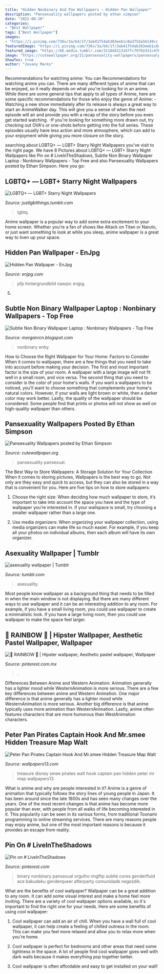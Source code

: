 ```yaml
---
title: "Hidden Nonbinary And Pan Wallpapers ~ Hidden Pan Wallpaper"
description: "Pansexuality wallpapers posted by ethan simpson"
date: "2022-08-20"
categories:
- "Best Wallpaper"
tags: ["Best Wallpaper"]
images:
- "https://i.pinimg.com/736x/3a/b4/1f/3ab41f54ab383eeb1c0a375da56149cc.jpg"
featuredImage: "https://i.pinimg.com/736x/3a/b4/1f/3ab41f54ab383eeb1c0a375da56149cc.jpg"
featured_image: "https://66.media.tumblr.com/3110d4213167fc79702431c4fb875f1b/58d4057b1797aa28-fe/s640x960/9ce6fdde8ebe1ebe786b2c46aae8775027fb89c8.png"
image: "https://cutewallpaper.org/21/pansexuality-wallpapers/pansexualpride-pansexuality-pansexual-wallpaper-pridemo.png"
ShowToc: true
author: "Jovany Marks"
---
```



Recommendations for watching anime: You can
Recommendations for watching anime you can. There are many different types of anime that can be enjoyed, so it really depends on what you're looking for in an anime. While there are some general tips that apply to all types of Anime, here are some specific recommendations for those who enjoy the genre of Anime: 
-Watching a new show immediately after its release is always a great way to start an AnimeWalker day. This will give you a sense of when the next episode will air and provide you with a recap of the story before you even get started watching. 
-If you're looking for something more drawn out, try checking out OVA's or one-shots before getting into the full series. These episodes usually have less action and more atmosphere, which can add to your enjoyment while giving you more closure on the story.

	

		
searching about LGBTQ+ — LGBT+ Starry Night Wallpapers you've visit to the right page. We have 8 Pictures about LGBTQ+ — LGBT+ Starry Night Wallpapers like Pin on # LiveInTheShadows, Subtle Non Binary Wallpaper Laptop : Nonbinary Wallpapers - Top Free and also Pansexuality Wallpapers posted by Ethan Simpson. Here you go:
		
    
## LGBTQ+ — LGBT+ Starry Night Wallpapers

<img loading=lazy src="https://64.media.tumblr.com/93a394c9f48c7cdd86f0a2727c3d8022/16e4939f01eb5558-76/s2048x3072/125519b49a353b98ef50755f4b52d7164b6b99cf.png" onerror="this.onerror=null;this.src='https://tse4.mm.bing.net/th?id=OIP.JuozHp5MJ3sFxYdBhTMxEgHaQD&amp;pid=15.1';" alt="LGBTQ+ — LGBT+ Starry Night Wallpapers">

_Source: justlgbtthings.tumblr.com_

>lgbtq. 

	

Anime wallpaper is a popular way to add some extra excitement to your home screen. Whether you’re a fan of shows like Attack on Titan or Naruto, or just want something to look at while you sleep, anime wallpaper is a great way to liven up your space.

    
## Hidden Pan Wallpaper - EnJpg

<img loading=lazy src="https://www.enjpg.com/img/2020/hidden-pan-3.jpg" onerror="this.onerror=null;this.src='https://tse2.mm.bing.net/th?id=OIP.ODrH4crm1ZpCZSQbUESA3AHaNK&amp;pid=15.1';" alt="Hidden Pan Wallpaper - EnJpg">

_Source: enjpg.com_

>pfp hintergrundbild nawpic enjpg. 

	

5.

    
## Subtle Non Binary Wallpaper Laptop : Nonbinary Wallpapers - Top Free

<img loading=lazy src="https://66.media.tumblr.com/3110d4213167fc79702431c4fb875f1b/58d4057b1797aa28-fe/s640x960/9ce6fdde8ebe1ebe786b2c46aae8775027fb89c8.png" onerror="this.onerror=null;this.src='https://tse4.mm.bing.net/th?id=OIP.9uRQQLr7De4UKA8ZitdgrAHaO0&amp;pid=15.1';" alt="Subtle Non Binary Wallpaper Laptop : Nonbinary Wallpapers - Top Free">

_Source: morganrcn.blogspot.com_

>nonbinary enby. 

	

How to Choose the Right Wallpaper for Your Home: Factors to Consider
When it comes to wallpaper, there are a few things that you need to take into account before making your decision. The first and most important factor is the size of your room. A wallpaper with a large image will not fit well in a small room, and vice versa. 
The second thing that you need to consider is the color of your home's walls. If you want a wallpapers to be noticed, you'll want to choose something that complements your home's natural colors. However, if your walls are light brown or white, then a darker color may work better. 
Lastly, the quality of the wallpaper should be considered. Some people find that prints or photos will not show as well on high-quality wallpaper than others.

    
## Pansexuality Wallpapers Posted By Ethan Simpson

<img loading=lazy src="https://cutewallpaper.org/21/pansexuality-wallpapers/pansexualpride-pansexuality-pansexual-wallpaper-pridemo.png" onerror="this.onerror=null;this.src='https://tse3.mm.bing.net/th?id=OIP.GgKaO-MXYQm_VffxOrvpvQHaNK&amp;pid=15.1';" alt="Pansexuality Wallpapers posted by Ethan Simpson">

_Source: cutewallpaper.org_

>pansexuality pansexual. 

	

The Best Way to Store Wallpapers: A Storage Solution for Your Collection
When it comes to storing pictures, Wallpapers is the best way to go. Not only are they easy and quick to access, but they can also be stored in a way that is convenient for you. Here are five tips on how to store wallpapers:
1) Choose the right size: When deciding how much wallpaper to store, it’s important to take into account the space you have and the type of wallpaper you’re interested in. If your wallspace is small, try choosing a smaller wallpaper rather than a large one.

2) Use media organizers: When organizing your wallpaper collection, using media organizers can make life so much easier. For example, if you keep all your photos on individual albums, then each album will have its own organizer.

    
## Asexuality Wallpaper | Tumblr

<img loading=lazy src="https://66.media.tumblr.com/9a5b6997d66d2966fc318f0bfb7bbc79/tumblr_n2aqc2nn781tvrnrao1_500.png" onerror="this.onerror=null;this.src='https://tse3.mm.bing.net/th?id=OIP.7PWqX8ECuHV_ohLILiq0zAHaEK&amp;pid=15.1';" alt="asexuality wallpaper | Tumblr">

_Source: tumblr.com_

>asexuality. 

	

Most people know wallpaper as a background thing that needs to be filled in when the main window is not displaying. But there are many different ways to use wallpaper and it can be an interesting addition to any room. For example, if you have a small living room, you could use wallpaper to create a minimalistic look. If you have a large living room, then you could use wallpaper to make the space feel larger.

    
## 🌈 RAINBOW 🌈 | Hipster Wallpaper, Aesthetic Pastel Wallpaper, Wallpaper

<img loading=lazy src="https://i.pinimg.com/736x/76/50/d1/7650d1e26959f818ce812aadeedba3c4.jpg" onerror="this.onerror=null;this.src='https://tse1.mm.bing.net/th?id=OIP.2QZlAI31fsyioUo1uJMpiAHaNK&amp;pid=15.1';" alt="🌈 RAINBOW 🌈 | Hipster wallpaper, Aesthetic pastel wallpaper, Wallpaper">

_Source: pinterest.com.mx_

>. 

	

Differences Between Anime and Western Animation: Animation generally has a lighter mood while WesternAnimation is more serious.
There are a few key differences between anime and Western Animation. One major difference is that anime generally has a lighter mood while WesternAnimation is more serious. Another big difference is that anime typically uses more animation than WesternAnimation. Lastly, anime often features characters that are more humorous than WestAnimation characters.

    
## Peter Pan Pirates Captain Hook And Mr.smee Hidden Treasure Map Walt

<img loading=lazy src="https://www.wallpapers13.com/wp-content/uploads/2018/01/Peter-Pan-Pirates-Captain-Hook-and-Mr.Smee-Hidden-Treasure-Map-Walt-Disney-Wallpaper-Hd-1920x1080-1024x768.jpg" onerror="this.onerror=null;this.src='https://tse4.mm.bing.net/th?id=OIP.7yhq_XQRSTHzamRcVtd9qQHaFj&amp;pid=15.1';" alt="Peter Pan Pirates Captain Hook And Mr.smee Hidden Treasure Map Walt">

_Source: wallpapers13.com_

>treasure disney smee pirates walt hook captain pan hidden peter mr map wallpapers13. 

	

What is anime and why are people interested in it?
Anime is a genre of animation that typically follows the story lines of young people in Japan. It has been around since the late 1800s and has seen many changes over the years. One of the most recent changes is that anime has become more popular than ever, with people from all walks of life becoming interested in it. This popularity can be seen in its various forms, from traditional Toonami programming to online streaming services. There are many reasons people may enjoy anime, but one of the most important reasons is because it provides an escape from reality.

    
## Pin On # LiveInTheShadows

<img loading=lazy src="https://i.pinimg.com/736x/3a/b4/1f/3ab41f54ab383eeb1c0a375da56149cc.jpg" onerror="this.onerror=null;this.src='https://tse1.mm.bing.net/th?id=OIP.wj-W_15KMPERCa-fNw989QHaHa&amp;pid=15.1';" alt="Pin on # LiveInTheShadows">

_Source: pinterest.com_

>binary nonbinary pansexual orgulho imgflip subtle cores genderfluid ace bakudeku genderqueer afterparty comunidade negezdik. 

	

What are the benefits of cool wallpaper?
Wallpaper can be a great addition to any room. It can add some visual interest and make a home feel more inviting. There are a variety of cool wallpaper options available, so it's important to find the right one for your needs. Here are some benefits of using cool wallpaper: 
1. Cool wallpaper can add an air of chill. When you have a wall full of cool wallpaper, it can help create a feeling of chilled outness in the room. This can make you feel more relaxed and allow you to relax more when you're home. 

2. Cool wallpaper is perfect for bedrooms and other areas that need some lightness in the space. A lot of people find cool wallpaper goes well with dark walls because it makes everything pop together better. 

3. Cool wallpaper is often affordable and easy to get installed on your wall!

